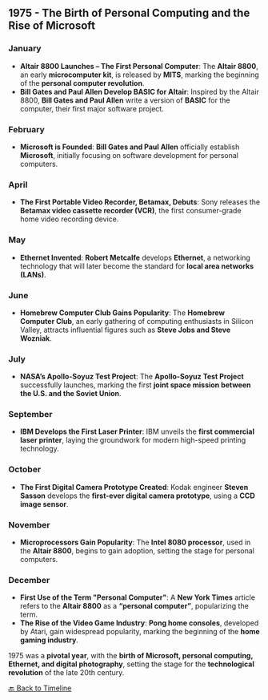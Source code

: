 ## **1975 - The Birth of Personal Computing and the Rise of Microsoft**  

### **January**  
- **Altair 8800 Launches – The First Personal Computer**: The **Altair 8800**, an early **microcomputer kit**, is released by **MITS**, marking the beginning of the **personal computer revolution**.  
- **Bill Gates and Paul Allen Develop BASIC for Altair**: Inspired by the Altair 8800, **Bill Gates and Paul Allen** write a version of **BASIC** for the computer, their first major software project.  

### **February**  
- **Microsoft is Founded**: **Bill Gates and Paul Allen** officially establish **Microsoft**, initially focusing on software development for personal computers.  

### **April**  
- **The First Portable Video Recorder, Betamax, Debuts**: Sony releases the **Betamax video cassette recorder (VCR)**, the first consumer-grade home video recording device.  

### **May**  
- **Ethernet Invented**: **Robert Metcalfe** develops **Ethernet**, a networking technology that will later become the standard for **local area networks (LANs)**.  

### **June**  
- **Homebrew Computer Club Gains Popularity**: The **Homebrew Computer Club**, an early gathering of computing enthusiasts in Silicon Valley, attracts influential figures such as **Steve Jobs and Steve Wozniak**.  

### **July**  
- **NASA’s Apollo-Soyuz Test Project**: The **Apollo-Soyuz Test Project** successfully launches, marking the first **joint space mission between the U.S. and the Soviet Union**.  

### **September**  
- **IBM Develops the First Laser Printer**: IBM unveils the **first commercial laser printer**, laying the groundwork for modern high-speed printing technology.  

### **October**  
- **The First Digital Camera Prototype Created**: Kodak engineer **Steven Sasson** develops the **first-ever digital camera prototype**, using a **CCD image sensor**.  

### **November**  
- **Microprocessors Gain Popularity**: The **Intel 8080 processor**, used in the **Altair 8800**, begins to gain adoption, setting the stage for personal computers.  

### **December**  
- **First Use of the Term "Personal Computer"**: A **New York Times** article refers to the **Altair 8800** as a **“personal computer”**, popularizing the term.  
- **The Rise of the Video Game Industry**: **Pong home consoles**, developed by Atari, gain widespread popularity, marking the beginning of the **home gaming industry**.  

1975 was a **pivotal year**, with the **birth of Microsoft, personal computing, Ethernet, and digital photography**, setting the stage for the **technological revolution** of the late 20th century.

[🔙 Back to Timeline](README.md)
